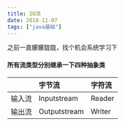 ```yaml
---
title: IO流
date: 2018-11-07
tags: ["java基础"]
---
```


之前一直朦朦胧胧，找个机会系统学习下

<!--more-->



#### 所有流类型分别继承一下四种抽象类
|  | 字节流 | 字符流 |
| :-- |:--- | :--- |
|输入流| Inputstream| Reader|
|输出流| Outputstream | Writer|

